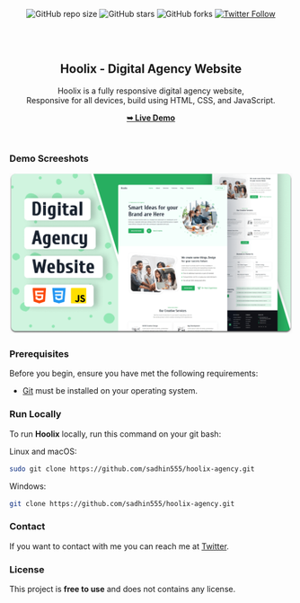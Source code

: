 <div align="center">
  
  ![GitHub repo size](https://img.shields.io/github/repo-size/sadhin555/hoolix-agency)
  ![GitHub stars](https://img.shields.io/github/stars/sadhin555/hoolix-agency?style=social)
  ![GitHub forks](https://img.shields.io/github/forks/sadhin555/hoolix-agency?style=social)
[![Twitter Follow](https://img.shields.io/twitter/follow/sadhin555?style=social)](https://twitter.com/intent/follow?screen_name=sadhin555)

  <br />
  <br />

  <h2 align="center">Hoolix - Digital Agency Website</h2>

  Hoolix is a fully responsive digital agency website, <br />Responsive for all devices, build using HTML, CSS, and JavaScript.

  <a href="https://sadhin555.github.io/hoolix-agency/"><strong>➥ Live Demo</strong></a>

</div>

<br />

### Demo Screeshots

![Hoolix Desktop Demo](./readme-images/desktop.png "Desktop Demo")

### Prerequisites

Before you begin, ensure you have met the following requirements:

* [Git](https://git-scm.com/downloads "Download Git") must be installed on your operating system.

### Run Locally

To run **Hoolix** locally, run this command on your git bash:

Linux and macOS:

```bash
sudo git clone https://github.com/sadhin555/hoolix-agency.git
```

Windows:

```bash
git clone https://github.com/sadhin555/hoolix-agency.git
```

### Contact

If you want to contact with me you can reach me at [Twitter](https://www.twitter.com/sadhin555).

### License

This project is **free to use** and does not contains any license.
